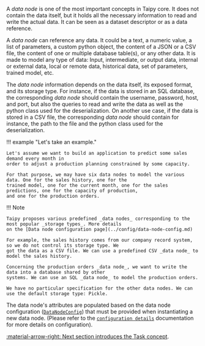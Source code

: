 A _data node_ is one of the most important concepts in Taipy core. It does not contain the data itself, but it holds all
the necessary information to read and write the actual data. It can be seen as a dataset descriptor or as a data
reference.

A _data node_ can reference any data. It could be a text, a numeric value, a list of parameters, a custom
python object, the content of a JSON or a CSV file, the content of one or multiple database table(s), or any other data.
It is made to model any type of data: Input, intermediate, or output data, internal or external data, local or remote
data, historical data, set of parameters, trained model, etc.

The _data node_ information depends on the data itself, its exposed format, and its storage type. For instance, if the
data is stored in an SQL database, the corresponding _data node_ should contain the username, password, host, and port,
but also the queries to read and write the data as well as the python class used for the deserialization. On another use
case, if the data is stored in a CSV file, the corresponding _data node_ should contain for instance, the path to the
file and the python class used for the deserialization.

!!! example "Let's take an example."

    Let's assume we want to build an application to predict some sales demand every month in
    order to adjust a production planning constrained by some capacity.

    For that purpose, we may have six data nodes to model the various data. One for the sales history, one for the
    trained model, one for the current month, one for the sales predictions, one for the capacity of production,
    and one for the production orders.

!!! Note

    Taipy proposes various predefined _data nodes_ corresponding to the most popular _storage types_. More details
    on the [Data node configuration page](../config/data-node-config.md)

    For example, the sales history comes from our company record system, so we do not control its storage type. We
    got the data as a CSV file. We can use a predefined CSV _data node_ to model the sales history.

    Concerning the production orders _data node_, we want to write the data into a database shared by other
    systems. We can use an SQL _data node_ to model the production orders.

    We have no particular specification for the other data nodes. We can use the default storage type: Pickle.

The data node's attributes are populated based on the data node configuration
([`DataNodeConfig`](../../../reference/#taipy.core.config.data_node_config.DataNodeConfig))
that must be provided when instantiating a new data node. (Please refer to the
[`configuration details`](../config/data-node-config.md) documentation for more
details on configuration).

[:material-arrow-right: Next section introduces the Task concept](task.md).
